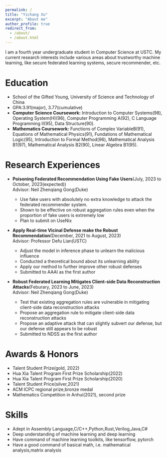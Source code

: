```yaml
---
permalink: /
title: "Yichang Xu"
excerpt: "About me"
author_profile: true
redirect_from: 
  - /about/
  - /about.html
---
```


I am a fourth year undergraduate student in Computer Science at USTC. My current research interests include various areas about trustworthy machine learning, like secure federated learning systems, secure recommender, etc.

Education
======
* School of the Gifted Young, University of Science and Technology of China
* GPA:3.91(major), 3.77(cumulative)
* **Computer Science Coursework:**  Introduction to Computer Systems(98), Operating System(H)(96), Computer Programming A(92), C Language Programming II(95), Data Structure(90).
* **Mathematics Coursework:**  Functions of Complex VariableB(91), Equations of Mathematical Physics(91), Fundations of Mathematical Logic(95), Introduction to Formal Method(96), Mathematical Analysis B1(97), Mathematical Analysis B2(90), Linear Algebra B1(95).

Research Experiences
======
* **Poisoning Federated Recommendation Using Fake Users**(July, 2023 to October, 2023(expected))  
Advisor: Neil Zhenqiang Gong(Duke)
  * Use fake users with absolutely no extra knowledge to attack the federated recommender system.
  * Shown to be effective on robust aggregation rules even when the proportion of fake users is extremely low
  * Plan to submit on UseNix

* **Apply Real-time Vicinal Defense make the Robust Recommendation**(December, 2021 to August, 2023)  
Advisor: Professor Defu Lian(USTC)
  * Adjust the model in inference phase to unlearn the malicious influence
  * Conducted a theoretical bound about its unlearning ability
  * Apply our method to further improve other robust defenses
  * Submitted to AAAI as the first author

* **Robust Federated Learning Mitigates Client-side Data Reconstruction Attacks**(Feburary, 2023 to June, 2023)  
Advisor: Neil Zhenqiang Gong(Duke)
  * Test that existing aggregation rules are vulnerable in mitigating client-side data reconstruction attacks
  * Propose an aggregation rule to mitigate client-side data reconstruction attacks
  * Propose an adaptive attack that can slightly subvert our defense, but our defense still appears to be robust
  * Submitted to NDSS as the first author
  
Awards & Honors
======
* Talent Student Prize(gold, 2022)
* Hua Xia Talent Program First Prize Scholarship(2022)
* Hua Xia Talent Program First Prize Scholarship(2020)
* Talent Student Price(silver,2021)
* ACM ICPC regional prize,bronze medal
* Mathematics Competition in Anhui(2021), second prize

Skills
======
* Adept in Assembly Language,C/C++,Python,Rust,Verilog,Java,C#
* Deep understanding of machine learning and deep learning
* Have command of machine learning toolkits, like tensorflow, pytorch
* Have a good command of basical math, i.e. mathematical analysis,matrix analysis
